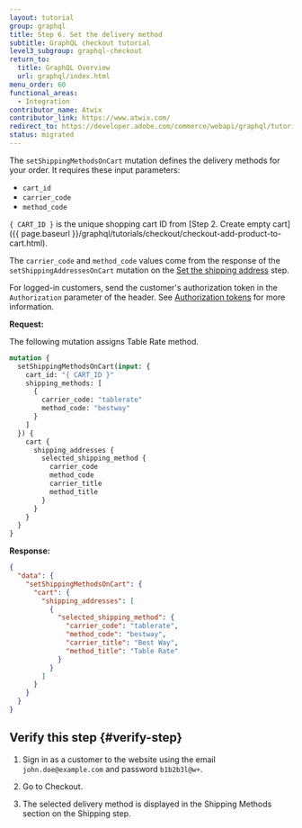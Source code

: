 ```yaml
---
layout: tutorial
group: graphql
title: Step 6. Set the delivery method
subtitle: GraphQL checkout tutorial
level3_subgroup: graphql-checkout
return_to:
  title: GraphQL Overview
  url: graphql/index.html
menu_order: 60
functional_areas:
  - Integration
contributor_name: Atwix
contributor_link: https://www.atwix.com/
redirect_to: https://developer.adobe.com/commerce/webapi/graphql/tutorials/checkout/set-delivery-method/
status: migrated
---
```


The `setShippingMethodsOnCart` mutation defines the delivery methods for your order. It requires these input parameters:

*  `cart_id`
*  `carrier_code`
*  `method_code`

`{ CART_ID }` is the unique shopping cart ID from [Step 2. Create empty cart]({{ page.baseurl }}/graphql/tutorials/checkout/checkout-add-product-to-cart.html).

The `carrier_code` and `method_code` values come from the response of the `setShippingAddressesOnCart` mutation on the [Set the shipping address](checkout-shipping-address.html) step.

For logged-in customers, send the customer's authorization token in the `Authorization` parameter of the header. See [Authorization tokens]({{page.baseurl}}/graphql/authorization-tokens.html) for more information.

**Request:**

The following mutation assigns Table Rate method.

```graphql
mutation {
  setShippingMethodsOnCart(input: {
    cart_id: "{ CART_ID }"
    shipping_methods: [
      {
        carrier_code: "tablerate"
        method_code: "bestway"
      }
    ]
  }) {
    cart {
      shipping_addresses {
        selected_shipping_method {
          carrier_code
          method_code
          carrier_title
          method_title
        }
      }
    }
  }
}
```

**Response:**

```json
{
  "data": {
    "setShippingMethodsOnCart": {
      "cart": {
        "shipping_addresses": [
          {
            "selected_shipping_method": {
              "carrier_code": "tablerate",
              "method_code": "bestway",
              "carrier_title": "Best Way",
              "method_title": "Table Rate"
            }
          }
        ]
      }
    }
  }
}
```

## Verify this step {#verify-step}

1. Sign in as a customer to the website using the email `john.doe@example.com` and password `b1b2b3l@w+`.

1. Go to Checkout.

1. The selected delivery method is displayed in the Shipping Methods section on the Shipping step.
